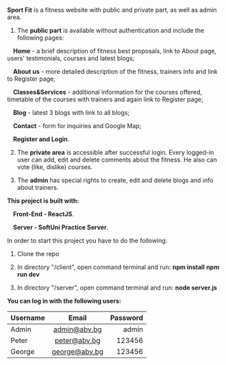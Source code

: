 **Sport Fit** is a fitness website with public and private part, as well as admin area.

1. The **public part** is available without authentication and include the following pages: 

&emsp;**Home** - a brief description of fitness best proposals, link to About page, users' testimonials, courses and latest blogs;

&emsp;**About us** - more detailed description of the fitness, trainers info and link to Register page;

&emsp;**Classes&Services** - additional information for the courses offered, timetable of the courses with trainers and again link to Register page;

&emsp;**Blog** - latest 3 blogs with link to all blogs; 

&emsp;**Contact** - form for inquiries and Google Map; 

&emsp;**Register and Login**.

2. The **private area** is accessible after successful login. Every logged-in user can add, edit and delete comments about the fitness. He also can vote (like, dislike) courses.

3. The **admin** has special rights to create, edit and delete blogs and info about trainers.

**This project is built with:**

&emsp;**Front-End - ReactJS**.

&emsp;**Server - SoftUni Practice Server**.

In order to start this project you have to do the following: 
1. Clone the repo

2. In directory "/client", open command terminal and run:
**npm install**
**npm run dev**

3. In directory "/server", open command terminal and run:
**node server.js**

**You can log in with the following users:**

| Username        | Email          | Password |
| --------------- |:--------------:| --------:|
| Admin           | admin@abv.bg   | admin    |
| Peter           | peter@abv.bg   |   123456 |
|George           | george@abv.bg  |   123456 |
